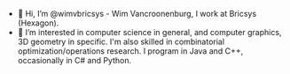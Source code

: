 - 👋 Hi, I’m @wimvbricsys - Wim Vancroonenburg, I work at Bricsys (Hexagon).
- 👀 I’m interested in computer science in general, and computer graphics, 3D geometry in specific. I'm also skilled in combinatorial optimization/operations research. I program in Java and C++, occasionally in C# and Python.

<!---
wimvbricsys/wimvbricsys is a ✨ special ✨ repository because its `README.md` (this file) appears on your GitHub profile.
You can click the Preview link to take a look at your changes.
--->
